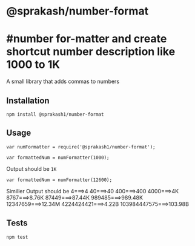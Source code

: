 # @sprakash/number-format

# #number for-matter and create shortcut number description like 1000 to 1K

A small library that adds commas to numbers

## Installation

`npm install @sprakash1/number-format`

## Usage

    var numFormatter = require('@sprakash1/number-format');

    var formattedNum = numFormatter(1000);

Output should be `1K`

    var formattedNum = numFormatter(12600);

Similler Output should be
4===>4
40===>40
400===>400
4000===>4K
8767===>8.76K
87449===>87.44K
989485===>989.48K
12347659===>12.34M
4224424421===>4.22B
103984447575===>103.98B

## Tests

`npm test`
